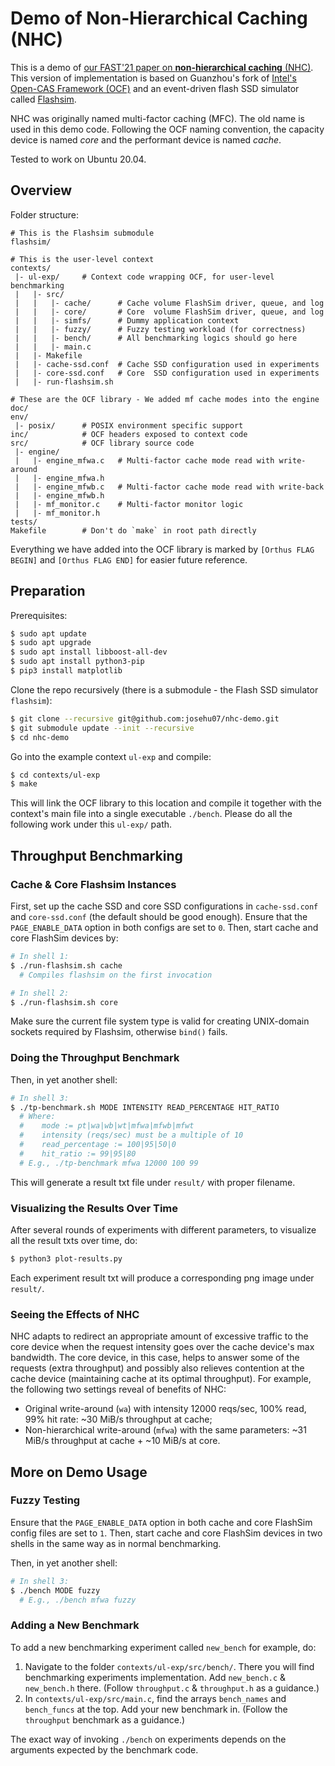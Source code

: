 # Demo of Non-Hierarchical Caching (NHC)

This is a demo of [our FAST'21 paper on **non-hierarchical caching** (NHC)](https://www.usenix.org/conference/fast21/presentation/wu-kan). This version of implementation is based on Guanzhou's fork of [Intel's Open-CAS Framework (OCF)](https://github.com/Open-CAS/ocf) and an event-driven flash SSD simulator called [Flashsim](https://github.com/josehu07/flashsim).

NHC was originally named multi-factor caching (MFC). The old name is used in this demo code. Following the OCF naming convention, the capacity device is named *core* and the performant device is named *cache*.

Tested to work on Ubuntu 20.04.


## Overview

Folder structure:

```text
# This is the Flashsim submodule
flashsim/
```

```text
# This is the user-level context
contexts/
 |- ul-exp/     # Context code wrapping OCF, for user-level benchmarking    
 |   |- src/
 |   |   |- cache/      # Cache volume FlashSim driver, queue, and log
 |   |   |- core/       # Core  volume FlashSim driver, queue, and log
 |   |   |- simfs/      # Dummy application context
 |   |   |- fuzzy/      # Fuzzy testing workload (for correctness)
 |   |   |- bench/      # All benchmarking logics should go here
 |   |   |- main.c
 |   |- Makefile
 |   |- cache-ssd.conf  # Cache SSD configuration used in experiments
 |   |- core-ssd.conf   # Core  SSD configuration used in experiments
 |   |- run-flashsim.sh
```

```text
# These are the OCF library - We added mf cache modes into the engine
doc/
env/
 |- posix/      # POSIX environment specific support
inc/            # OCF headers exposed to context code
src/            # OCF library source code
 |- engine/             
 |   |- engine_mfwa.c   # Multi-factor cache mode read with write-around
 |   |- engine_mfwa.h
 |   |- engine_mfwb.c   # Multi-factor cache mode read with write-back
 |   |- engine_mfwb.h
 |   |- mf_monitor.c    # Multi-factor monitor logic
 |   |- mf_monitor.h
tests/
Makefile        # Don't do `make` in root path directly
```

Everything we have added into the OCF library is marked by `[Orthus FLAG BEGIN]` and `[Orthus FLAG END]` for easier future reference.


## Preparation

Prerequisites:

```bash
$ sudo apt update
$ sudo apt upgrade
$ sudo apt install libboost-all-dev
$ sudo apt install python3-pip
$ pip3 install matplotlib
```

Clone the repo recursively (there is a submodule - the Flash SSD simulator `flashsim`):

```bash
$ git clone --recursive git@github.com:josehu07/nhc-demo.git
$ git submodule update --init --recursive
$ cd nhc-demo
```

Go into the example context `ul-exp` and compile:

```bash
$ cd contexts/ul-exp
$ make
```

This will link the OCF library to this location and compile it together with the context's main file into a single executable `./bench`. Please do all the following work under this `ul-exp/` path.


## Throughput Benchmarking

### Cache & Core Flashsim Instances

First, set up the cache SSD and core SSD configurations in `cache-ssd.conf` and `core-ssd.conf` (the default should be good enough). Ensure that the `PAGE_ENABLE_DATA` option in both configs are set to `0`. Then, start cache and core FlashSim devices by:

```bash
# In shell 1:
$ ./run-flashsim.sh cache
  # Compiles flashsim on the first invocation

# In shell 2:
$ ./run-flashsim.sh core
```

Make sure the current file system type is valid for creating UNIX-domain sockets required by Flashsim, otherwise `bind()` fails.

### Doing the Throughput Benchmark

Then, in yet another shell:

```bash
# In shell 3:
$ ./tp-benchmark.sh MODE INTENSITY READ_PERCENTAGE HIT_RATIO 
  # Where:
  #    mode := pt|wa|wb|wt|mfwa|mfwb|mfwt
  #    intensity (reqs/sec) must be a multiple of 10
  #    read_percentage := 100|95|50|0
  #    hit_ratio := 99|95|80
  # E.g., ./tp-benchmark mfwa 12000 100 99
```

This will generate a result txt file under `result/` with proper filename.

### Visualizing the Results Over Time

After several rounds of experiments with different parameters, to visualize all the result txts over time, do:

```bash
$ python3 plot-results.py
```

Each experiment result txt will produce a corresponding png image under `result/`.

### Seeing the Effects of NHC

NHC adapts to redirect an appropriate amount of excessive traffic to the core device when the request intensity goes over the cache device's max bandwidth. The core device, in this case, helps to answer some of the requests (extra throughput) and possibly also relieves contention at the cache device (maintaining cache at its optimal throughput). For example, the following two settings reveal of benefits of NHC:

- Original write-around (`wa`) with intensity 12000 reqs/sec, 100% read, 99% hit rate: ~30 MiB/s throughput at cache;
- Non-hierarchical write-around (`mfwa`) with the same parameters: ~31 MiB/s throughput at cache + ~10 MiB/s at core.


## More on Demo Usage

### Fuzzy Testing

Ensure that the `PAGE_ENABLE_DATA` option in both cache and core FlashSim config files are set to `1`. Then, start cache and core FlashSim devices in two shells in the same way as in normal benchmarking.

Then, in yet another shell:

```bash
# In shell 3:
$ ./bench MODE fuzzy
  # E.g., ./bench mfwa fuzzy
```

### Adding a New Benchmark

To add a new benchmarking experiment called `new_bench` for example, do:

1. Navigate to the folder `contexts/ul-exp/src/bench/`. There you will find benchmarking experiments implementation. Add `new_bench.c` & `new_bench.h` there. (Follow `throughput.c` & `throughput.h` as a guidance.)
2. In `contexts/ul-exp/src/main.c`, find the arrays `bench_names` and `bench_funcs` at the top. Add your new benchmark in. (Follow the `throughput` benchmark as a guidance.)

The exact way of invoking `./bench` on experiments depends on the arguments expected by the benchmark code.

